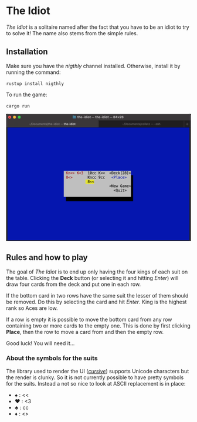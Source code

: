 # The Idiot

*The Idiot* is a solitaire named after the fact that you have to be an idiot to try to solve it! The
name also stems from the simple rules.

## Installation

Make sure you have the *nigthly* channel installed. Otherwise, install it by running
the command:
```
rustup install nigthly
```

To run the game:
```
cargo run
```

![Some gameplay in action](./images/gameplay.png)

## Rules and how to play

The goal of *The Idiot* is to end up only having the four kings of each suit on the table. Clicking
the **Deck** button (or selecting it and hitting *Enter*)  will draw four cards from the deck and
put one in each row.

If the bottom card in two rows have the same suit the lesser of them should be removed. Do this by
selecting the card and hit *Enter*. King is the highest rank so Aces are low.

If a row is empty it is possible to move the bottom card from any row containing two or more cards 
to the empty one. This is done by first clicking **Place**, then the row to move a card from and 
then the empty row.

Good luck! You will need it...

### About the symbols for the suits

The library used to render the UI ([*cursive*](https://github.com/gyscos/cursive)) supports Unicode 
characters but the render is clunky. So it is not currently possible to have pretty symbols for the
suits. Instead a not so nice to look at ASCII replacement is in place: 
* ♠️ : <<
* ♥️ : <3
* ♣️ : cc
* ♦️ : <>
